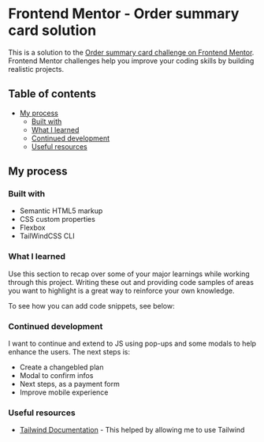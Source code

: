 # Frontend Mentor - Order summary card solution

This is a solution to the [Order summary card challenge on Frontend Mentor](https://www.frontendmentor.io/challenges/order-summary-component-QlPmajDUj). Frontend Mentor challenges help you improve your coding skills by building realistic projects. 

## Table of contents

- [My process](#my-process)
  - [Built with](#built-with)
  - [What I learned](#what-i-learned)
  - [Continued development](#continued-development)
  - [Useful resources](#useful-resources)

## My process

### Built with

- Semantic HTML5 markup
- CSS custom properties
- Flexbox
- TailWindCSS CLI

### What I learned

Use this section to recap over some of your major learnings while working through this project. Writing these out and providing code samples of areas you want to highlight is a great way to reinforce your own knowledge.

To see how you can add code snippets, see below:

### Continued development

I want to continue and extend to JS using pop-ups and some modals to help enhance the users. The next steps is:

- Create a changebled plan
- Modal to confirm infos
- Next steps, as a payment form
- Improve mobile experience
### Useful resources

- [Tailwind Documentation](https://tailwindcss.com/docs/responsive-design) - This helped by allowing me to use Tailwind


